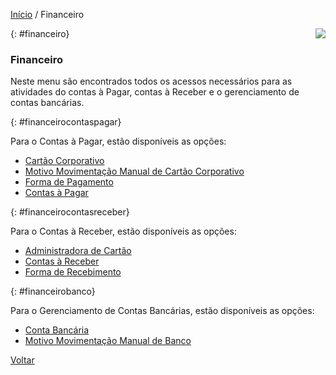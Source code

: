 [Início](index.md) / Financeiro

<a href="http://docs.continentenuvem.com.br/dicas.html#dicas"><img align="right" src="http://docs.continentenuvem.com.br/images/dicas.png"></a>



{: #financeiro}

### Financeiro

Neste menu são encontrados todos os acessos necessários para as atividades do contas à Pagar, contas à Receber e o gerenciamento de contas bancárias.



{: #financeirocontaspagar}

Para o Contas à Pagar, estão disponíveis as opções:

- [Cartão Corporativo](financeiro_cartao_corporativo.md) 
- [Motivo Movimentação Manual de Cartão Corporativo](financeiro_motivo_movimentacao_manual_cartao.md)
- [Forma de Pagamento](financeiro_forma_pagamento.md)
- [Contas à Pagar](financeiro_contas_pagar.md)



{: #financeirocontasreceber}

Para o Contas à Receber, estão disponíveis as opções:

- [Administradora de Cartão](financeiro_administradora_cartao.md)
- [Contas à Receber](financeiro_contas_receber.md)
- [Forma de Recebimento](financeiro_forma_recebimento.md)



{: #financeirobanco}

Para o Gerenciamento de Contas Bancárias, estão disponíveis as opções:

- [Conta Bancária](financeiro_conta_bancaria.md)
- [Motivo Movimentação Manual de Banco](financeiro_motivo_movimentacao_manual_banco.md)



[Voltar](index.md)

